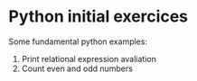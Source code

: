 # Python initial exercices
Some fundamental python examples:
1. Print relational expression avaliation
2. Count even and odd numbers
